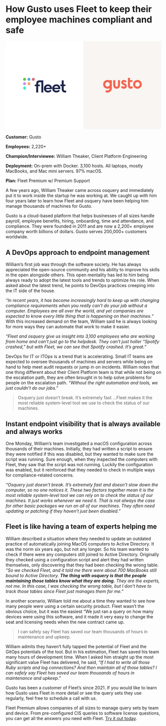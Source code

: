 # How Gusto uses Fleet to keep their employee machines compliant and safe

![Two people talking about Fleet](../website/assets/images/articles/case-study-fleet-and-gusto-800x450@2x.png)

**Customer:** Gusto

**Employees:** 2,220+

**Champion/Interviewee:** William Theaker, Client Platform Engineering

**Deployment:** On-prem with Docker. 3,100 hosts. All laptops, mostly MacBooks, and Mac mini servers. 97% macOS.

**Plan:** Fleet Premium w/ Premium Support

A few years ago, William Theaker came across osquery and immediately put it to work inside the startup he was working at. We caught up with him four years later to learn how Fleet and osquery have been helping him manage thousands of machines for Gusto.

Gusto is a cloud-based platform that helps businesses of all sizes handle payroll, employee benefits, hiring, onboarding, time and attendance, and compliance. They were founded in 2011 and are now a 2,200+ employee company worth billions of dollars. Gusto serves 200,000+ customers worldwide.

## A DevOps approach to endpoint management

William’s first job was through the software society. He has always appreciated the open-source community and his ability to improve his skills in the open alongside others. This open mentality has led to him being always ready to adopt the latest tools and trends to optimize his role. When asked about the latest trend, he points to DevOps practices creeping into the IT side of the house.

*“In recent years, it has become increasingly hard to keep up with changing compliance requirements when you really can’t do your job without a computer. Employees are all over the world, and yet companies are expected to know every little thing that is happening on their machines.“* With this increased demand on the team, William said he is always looking for more ways they can automate that work to make it easier.

*“Fleet and osquery give us insight into 3,100 employees who are working from home and can’t just go to the helpdesk. They can’t just holler “Spotify crashed,” but with Fleet, we can see that Spotify crashed. It’s great.”*

DevOps for IT or ITOps is a trend that is accelerating. Small IT teams are expected to oversee thousands of machines and servers while being on hand to help meet audit requests or jump in on incidents. William notes that one thing different about their Client Platform team is that while not being on the escalation path, they are often brought in to help solve problems for people on the escalation path. *“Without the right automation and tools, we just couldn’t do our jobs.”*

<blockquote purpose="quote">Osquery just doesn’t break. It’s extremely fast …Fleet makes it the most reliable system-level tool we use to check the status of our machines.</blockquote>

## Instant endpoint visibility that is always available and always works

One Monday, William’s team investigated a macOS configuration across thousands of their machines. Initially, they had written a script to ensure they were notified if this was disabled, but they wanted to make sure the script was running. Sure enough, when they inspected the computers with Fleet, they saw that the script was not running. Luckily the configuration was enabled, but it reinforced that they needed to check in multiple ways for compliance-related concerns. 

*“Osquery just doesn’t break. It’s extremely fast and doesn’t slow down the computer, so no one notices it. These two factors together mean it is the most reliable system-level tool we can rely on to check the status of our machines. It just works whenever we need it. That is not always the case for other basic packages we run on all of our machines. They often need updating or patching if they haven’t just been disabled.”*

## Fleet is like having a team of experts helping me

William described a situation where they needed to update an outdated practice of automatically joining MacOS computers to Active Directory. It was the norm six years ago, but not any longer. So his team wanted to check if there were any computers still joined to Active Directory. Originally they checked using a configuration script and alert they had written themselves, only discovering that they had been checking the wrong table. *“So we checked Fleet, and it told me there were about 700 MacBooks still bound to Active Directory. **The thing with osquery is that the people maintaining those tables know what they are doing.** They are the experts, not me. In this case, I was checking the wrong table, but I don’t have to track those tables since Fleet just manages them for me.”*

In another scenario, William told me about a time they wanted to see how many people were using a certain security product. Fleet wasn’t the obvious choice, but it was the easiest “We just ran a query on how many devices were using this software, and it made it very easy to change the seat and licensing needs when the new contract came up.

<blockquote purpose="quote">I can safely say Fleet has saved our team thousands of hours in maintenance and upkeep.</blockquote>

William admits they haven’t fully tapped the potential of Fleet and the GitOps potentials of the tool. But in his estimation, Fleet has saved his team many hours of development time. When I asked him straight up the most significant value Fleet has delivered, he said, *“If I had to write all those Ruby scripts and log connections? And then maintain all of those tables? I can safely say Fleet has saved our team thousands of hours in maintenance and upkeep.”*

Gusto has been a customer of Fleet’s since 2021. If you would like to learn how Gusto uses Fleet in more detail or see the query sets they use regularly, feel free to schedule a call with us. 

Fleet Premium allows companies of all sizes to manage query sets by team and device. From pre-configured CIS queries to software license questions, you can get all the answers you need with Fleet. [Try it out today](https://fleetdm.com/try-fleet/register). 

<call-to-action preset="premium-upgrade"></call-to-action>

<meta name="category" value="case studies">
<meta name="authorGitHubUsername" value="jarodreyes">
<meta name="authorFullName" value="Jarod Reyes">
<meta name="publishedOn" value="2023-05-9">
<meta name="articleTitle" value="How Gusto uses Fleet to keep their employee machines compliant and safe">
<meta name="articleImageUrl" value="../website/assets/images/articles/case-study-fleet-and-gusto-800x450@2x.png">